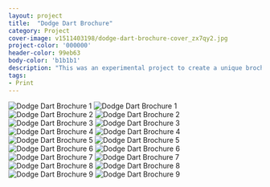 ```yaml
---
layout: project
title:  "Dodge Dart Brochure"
category: Project
cover-image: v1511403198/dodge-dart-brochure-cover_zx7qy2.jpg
project-color: '000000'
header-color: 99eb63
body-color: 'b1b1b1'
description: "This was an experimental project to create a unique brochure for a car. I started by going to a car delearship nearby and looking for a car that would catch my eye. The new Dodge Dart stood out to me because I loved the exterior and interior design. I talked with a salesmen and he was kind enough to pull around their best model for me to take some photos of (it was a red one). I wanted to create a brochure that had a keepsake value, but was also practical. So I split it into three parts: the main brochure to show off the features of the car, the parts brochure to show off available packages and model versions, and a jacket to hold them together."
tags:
- Print
---
```

<div class="grid-2_half fade-me">
  <img class="lazyload" alt="Dodge Dart Brochure 1"
  src="https://res.cloudinary.com/iambramer/image/upload/e_blur:600,dpr_auto,f_auto,q_10,w_100/v1512892970/dodge-dart-brochure-1_ggvydm.jpg"
  data-srcset="https://res.cloudinary.com/iambramer/image/upload/dpr_auto,f_auto,q_auto,w_1600/v1512892970/dodge-dart-brochure-1_ggvydm.jpg 1900w,
  https://res.cloudinary.com/iambramer/image/upload/dpr_auto,f_auto,q_auto,w_1200/v1512892970/dodge-dart-brochure-1_ggvydm.jpg 1400w,
  https://res.cloudinary.com/iambramer/image/upload/dpr_auto,f_auto,q_auto,w_800/v1512892970/dodge-dart-brochure-1_ggvydm.jpg 1000w,
  https://res.cloudinary.com/iambramer/image/upload/dpr_auto,f_auto,q_auto,w_400/v1512892970/dodge-dart-brochure-1_ggvydm.jpg 400w">
    <noscript>
    <img alt="Dodge Dart Brochure 1"
      src="https://res.cloudinary.com/iambramer/image/upload/dpr_auto,f_auto,q_auto,w_1600/v1512892970/dodge-dart-brochure-1_ggvydm.jpg"
      srcset="https://res.cloudinary.com/iambramer/image/upload/dpr_auto,f_auto,q_auto,w_1600/v1512892970/dodge-dart-brochure-1_ggvydm.jpg 1900w,
      https://res.cloudinary.com/iambramer/image/upload/dpr_auto,f_auto,q_auto,w_1200/v1512892970/dodge-dart-brochure-1_ggvydm.jpg 1400w,
      https://res.cloudinary.com/iambramer/image/upload/dpr_auto,f_auto,q_auto,w_800/v1512892970/dodge-dart-brochure-1_ggvydm.jpg 1000w,
      https://res.cloudinary.com/iambramer/image/upload/dpr_auto,f_auto,q_auto,w_400/v1512892970/dodge-dart-brochure-1_ggvydm.jpg 400w">
    </noscript>
</div>
<div class="grid-2_half fade-me">
  <img class="lazyload" alt="Dodge Dart Brochure 2"
  src="https://res.cloudinary.com/iambramer/image/upload/e_blur:600,dpr_auto,f_auto,q_10,w_100/v1512892971/dodge-dart-brochure-2_l609dh.jpg"
  data-srcset="https://res.cloudinary.com/iambramer/image/upload/dpr_auto,f_auto,q_auto,w_1600/v1512892971/dodge-dart-brochure-2_l609dh.jpg 1900w,
  https://res.cloudinary.com/iambramer/image/upload/dpr_auto,f_auto,q_auto,w_1200/v1512892971/dodge-dart-brochure-2_l609dh.jpg 1400w,
  https://res.cloudinary.com/iambramer/image/upload/dpr_auto,f_auto,q_auto,w_800/v1512892971/dodge-dart-brochure-2_l609dh.jpg 1000w,
  https://res.cloudinary.com/iambramer/image/upload/dpr_auto,f_auto,q_auto,w_400/v1512892971/dodge-dart-brochure-2_l609dh.jpg 400w">
    <noscript>
    <img alt="Dodge Dart Brochure 2"
      src="https://res.cloudinary.com/iambramer/image/upload/dpr_auto,f_auto,q_auto,w_1600/v1512892971/dodge-dart-brochure-2_l609dh.jpg"
      srcset="https://res.cloudinary.com/iambramer/image/upload/dpr_auto,f_auto,q_auto,w_1600/v1512892971/dodge-dart-brochure-2_l609dh.jpg 1900w,
      https://res.cloudinary.com/iambramer/image/upload/dpr_auto,f_auto,q_auto,w_1200/v1512892971/dodge-dart-brochure-2_l609dh.jpg 1400w,
      https://res.cloudinary.com/iambramer/image/upload/dpr_auto,f_auto,q_auto,w_800/v1512892971/dodge-dart-brochure-2_l609dh.jpg 1000w,
      https://res.cloudinary.com/iambramer/image/upload/dpr_auto,f_auto,q_auto,w_400/v1512892971/dodge-dart-brochure-2_l609dh.jpg 400w">
    </noscript>
</div>


<div class="grid-2_half fade-me">
  <img class="lazyload" alt="Dodge Dart Brochure 3"
  src="https://res.cloudinary.com/iambramer/image/upload/e_blur:600,dpr_auto,f_auto,q_10,w_100/v1512892971/dodge-dart-brochure-3_bv227y.jpg"
  data-srcset="https://res.cloudinary.com/iambramer/image/upload/dpr_auto,f_auto,q_auto,w_1600/v1512892971/dodge-dart-brochure-3_bv227y.jpg 1900w,
  https://res.cloudinary.com/iambramer/image/upload/dpr_auto,f_auto,q_auto,w_1200/v1512892971/dodge-dart-brochure-3_bv227y.jpg 1400w,
  https://res.cloudinary.com/iambramer/image/upload/dpr_auto,f_auto,q_auto,w_800/v1512892971/dodge-dart-brochure-3_bv227y.jpg 1000w,
  https://res.cloudinary.com/iambramer/image/upload/dpr_auto,f_auto,q_auto,w_400/v1512892971/dodge-dart-brochure-3_bv227y.jpg 400w">
    <noscript>
    <img alt="Dodge Dart Brochure 3"
      src="https://res.cloudinary.com/iambramer/image/upload/dpr_auto,f_auto,q_auto,w_1600/v1512892971/dodge-dart-brochure-3_bv227y.jpg"
      srcset="https://res.cloudinary.com/iambramer/image/upload/dpr_auto,f_auto,q_auto,w_1600/v1512892971/dodge-dart-brochure-3_bv227y.jpg 1900w,
      https://res.cloudinary.com/iambramer/image/upload/dpr_auto,f_auto,q_auto,w_1200/v1512892971/dodge-dart-brochure-3_bv227y.jpg 1400w,
      https://res.cloudinary.com/iambramer/image/upload/dpr_auto,f_auto,q_auto,w_800/v1512892971/dodge-dart-brochure-3_bv227y.jpg 1000w,
      https://res.cloudinary.com/iambramer/image/upload/dpr_auto,f_auto,q_auto,w_400/v1512892971/dodge-dart-brochure-3_bv227y.jpg 400w">
    </noscript>
</div>
<div class="grid-2_half fade-me">
  <img class="lazyload" alt="Dodge Dart Brochure 4"
  src="https://res.cloudinary.com/iambramer/image/upload/e_blur:600,dpr_auto,f_auto,q_10,w_100/v1512892971/dodge-dart-brochure-4_qeia2f.jpg"
  data-srcset="https://res.cloudinary.com/iambramer/image/upload/dpr_auto,f_auto,q_auto,w_1600/v1512892971/dodge-dart-brochure-4_qeia2f.jpg 1900w,
  https://res.cloudinary.com/iambramer/image/upload/dpr_auto,f_auto,q_auto,w_1200/v1512892971/dodge-dart-brochure-4_qeia2f.jpg 1400w,
  https://res.cloudinary.com/iambramer/image/upload/dpr_auto,f_auto,q_auto,w_800/v1512892971/dodge-dart-brochure-4_qeia2f.jpg 1000w,
  https://res.cloudinary.com/iambramer/image/upload/dpr_auto,f_auto,q_auto,w_400/v1512892971/dodge-dart-brochure-4_qeia2f.jpg 400w">
    <noscript>
    <img alt="Dodge Dart Brochure 4"
      src="https://res.cloudinary.com/iambramer/image/upload/dpr_auto,f_auto,q_auto,w_1600/v1512892971/dodge-dart-brochure-4_qeia2f.jpg"
      srcset="https://res.cloudinary.com/iambramer/image/upload/dpr_auto,f_auto,q_auto,w_1600/v1512892971/dodge-dart-brochure-4_qeia2f.jpg 1900w,
      https://res.cloudinary.com/iambramer/image/upload/dpr_auto,f_auto,q_auto,w_1200/v1512892971/dodge-dart-brochure-4_qeia2f.jpg 1400w,
      https://res.cloudinary.com/iambramer/image/upload/dpr_auto,f_auto,q_auto,w_800/v1512892971/dodge-dart-brochure-4_qeia2f.jpg 1000w,
      https://res.cloudinary.com/iambramer/image/upload/dpr_auto,f_auto,q_auto,w_400/v1512892971/dodge-dart-brochure-4_qeia2f.jpg 400w">
    </noscript>
</div>


<div class="grid-2_full fade-me">
  <img class="lazyload" alt="Dodge Dart Brochure 5"
  src="https://res.cloudinary.com/iambramer/image/upload/e_blur:600,dpr_auto,f_auto,q_10,w_100/v1512892970/dodge-dart-brochure-7_chfiee.jpg"
  data-srcset="https://res.cloudinary.com/iambramer/image/upload/dpr_auto,f_auto,q_auto,w_1600/v1512892970/dodge-dart-brochure-7_chfiee.jpg 1900w,
  https://res.cloudinary.com/iambramer/image/upload/dpr_auto,f_auto,q_auto,w_1200/v1512892970/dodge-dart-brochure-7_chfiee.jpg 1400w,
  https://res.cloudinary.com/iambramer/image/upload/dpr_auto,f_auto,q_auto,w_800/v1512892970/dodge-dart-brochure-7_chfiee.jpg 1000w,
  https://res.cloudinary.com/iambramer/image/upload/dpr_auto,f_auto,q_auto,w_400/v1512892970/dodge-dart-brochure-7_chfiee.jpg 400w">
    <noscript>
    <img alt="Dodge Dart Brochure 5"
      src="https://res.cloudinary.com/iambramer/image/upload/dpr_auto,f_auto,q_auto,w_1600/v1512892970/dodge-dart-brochure-7_chfiee.jpg"
      srcset="https://res.cloudinary.com/iambramer/image/upload/dpr_auto,f_auto,q_auto,w_1600/v1512892970/dodge-dart-brochure-7_chfiee.jpg 1900w,
      https://res.cloudinary.com/iambramer/image/upload/dpr_auto,f_auto,q_auto,w_1200/v1512892970/dodge-dart-brochure-7_chfiee.jpg 1400w,
      https://res.cloudinary.com/iambramer/image/upload/dpr_auto,f_auto,q_auto,w_800/v1512892970/dodge-dart-brochure-7_chfiee.jpg 1000w,
      https://res.cloudinary.com/iambramer/image/upload/dpr_auto,f_auto,q_auto,w_400/v1512892970/dodge-dart-brochure-7_chfiee.jpg 400w">
    </noscript>
</div>


<div class="grid-2_half fade-me">
  <img class="lazyload" alt="Dodge Dart Brochure 6"
  src="https://res.cloudinary.com/iambramer/image/upload/e_blur:600,dpr_auto,f_auto,q_10,w_100/v1512892970/dodge-dart-brochure-5_whn6cv.jpg"
  data-srcset="https://res.cloudinary.com/iambramer/image/upload/dpr_auto,f_auto,q_auto,w_1600/v1512892970/dodge-dart-brochure-5_whn6cv.jpg 1900w,
  https://res.cloudinary.com/iambramer/image/upload/dpr_auto,f_auto,q_auto,w_1200/v1512892970/dodge-dart-brochure-5_whn6cv.jpg 1400w,
  https://res.cloudinary.com/iambramer/image/upload/dpr_auto,f_auto,q_auto,w_800/v1512892970/dodge-dart-brochure-5_whn6cv.jpg 1000w,
  https://res.cloudinary.com/iambramer/image/upload/dpr_auto,f_auto,q_auto,w_400/v1512892970/dodge-dart-brochure-5_whn6cv.jpg 400w">
    <noscript>
    <img alt="Dodge Dart Brochure 6"
      src="https://res.cloudinary.com/iambramer/image/upload/dpr_auto,f_auto,q_auto,w_1600/v1512892970/dodge-dart-brochure-5_whn6cv.jpg"
      srcset="https://res.cloudinary.com/iambramer/image/upload/dpr_auto,f_auto,q_auto,w_1600/v1512892970/dodge-dart-brochure-5_whn6cv.jpg 1900w,
      https://res.cloudinary.com/iambramer/image/upload/dpr_auto,f_auto,q_auto,w_1200/v1512892970/dodge-dart-brochure-5_whn6cv.jpg 1400w,
      https://res.cloudinary.com/iambramer/image/upload/dpr_auto,f_auto,q_auto,w_800/v1512892970/dodge-dart-brochure-5_whn6cv.jpg 1000w,
      https://res.cloudinary.com/iambramer/image/upload/dpr_auto,f_auto,q_auto,w_400/v1512892970/dodge-dart-brochure-5_whn6cv.jpg 400w">
    </noscript>
</div>
<div class="grid-2_half fade-me">
  <img class="lazyload" alt="Dodge Dart Brochure 7"
  src="https://res.cloudinary.com/iambramer/image/upload/e_blur:600,dpr_auto,f_auto,q_10,w_100/v1512892970/dodge-dart-brochure-6_yh1ga2.jpg"
  data-srcset="https://res.cloudinary.com/iambramer/image/upload/dpr_auto,f_auto,q_auto,w_1600/v1512892970/dodge-dart-brochure-6_yh1ga2.jpg 1900w,
  https://res.cloudinary.com/iambramer/image/upload/dpr_auto,f_auto,q_auto,w_1200/v1512892970/dodge-dart-brochure-6_yh1ga2.jpg 1400w,
  https://res.cloudinary.com/iambramer/image/upload/dpr_auto,f_auto,q_auto,w_800/v1512892970/dodge-dart-brochure-6_yh1ga2.jpg 1000w,
  https://res.cloudinary.com/iambramer/image/upload/dpr_auto,f_auto,q_auto,w_400/v1512892970/dodge-dart-brochure-6_yh1ga2.jpg 400w">
    <noscript>
    <img alt="Dodge Dart Brochure 7"
      src="https://res.cloudinary.com/iambramer/image/upload/dpr_auto,f_auto,q_auto,w_1600/v1512892970/dodge-dart-brochure-6_yh1ga2.jpg"
      srcset="https://res.cloudinary.com/iambramer/image/upload/dpr_auto,f_auto,q_auto,w_1600/v1512892970/dodge-dart-brochure-6_yh1ga2.jpg 1900w,
      https://res.cloudinary.com/iambramer/image/upload/dpr_auto,f_auto,q_auto,w_1200/v1512892970/dodge-dart-brochure-6_yh1ga2.jpg 1400w,
      https://res.cloudinary.com/iambramer/image/upload/dpr_auto,f_auto,q_auto,w_800/v1512892970/dodge-dart-brochure-6_yh1ga2.jpg 1000w,
      https://res.cloudinary.com/iambramer/image/upload/dpr_auto,f_auto,q_auto,w_400/v1512892970/dodge-dart-brochure-6_yh1ga2.jpg 400w">
    </noscript>
</div>


<div class="grid-2_half fade-me">
  <img class="lazyload" alt="Dodge Dart Brochure 8"
  src="https://res.cloudinary.com/iambramer/image/upload/e_blur:600,dpr_auto,f_auto,q_10,w_100/v1512892970/dodge-dart-brochure-8_uj5oc4.jpg"
  data-srcset="https://res.cloudinary.com/iambramer/image/upload/dpr_auto,f_auto,q_auto,w_1600/v1512892970/dodge-dart-brochure-8_uj5oc4.jpg 1900w,
  https://res.cloudinary.com/iambramer/image/upload/dpr_auto,f_auto,q_auto,w_1200/v1512892970/dodge-dart-brochure-8_uj5oc4.jpg 1400w,
  https://res.cloudinary.com/iambramer/image/upload/dpr_auto,f_auto,q_auto,w_800/v1512892970/dodge-dart-brochure-8_uj5oc4.jpg 1000w,
  https://res.cloudinary.com/iambramer/image/upload/dpr_auto,f_auto,q_auto,w_400/v1512892970/dodge-dart-brochure-8_uj5oc4.jpg 400w">
    <noscript>
    <img alt="Dodge Dart Brochure 8"
      src="https://res.cloudinary.com/iambramer/image/upload/dpr_auto,f_auto,q_auto,w_1600/v1512892970/dodge-dart-brochure-8_uj5oc4.jpg"
      srcset="https://res.cloudinary.com/iambramer/image/upload/dpr_auto,f_auto,q_auto,w_1600/v1512892970/dodge-dart-brochure-8_uj5oc4.jpg 1900w,
      https://res.cloudinary.com/iambramer/image/upload/dpr_auto,f_auto,q_auto,w_1200/v1512892970/dodge-dart-brochure-8_uj5oc4.jpg 1400w,
      https://res.cloudinary.com/iambramer/image/upload/dpr_auto,f_auto,q_auto,w_800/v1512892970/dodge-dart-brochure-8_uj5oc4.jpg 1000w,
      https://res.cloudinary.com/iambramer/image/upload/dpr_auto,f_auto,q_auto,w_400/v1512892970/dodge-dart-brochure-8_uj5oc4.jpg 400w">
    </noscript>
</div>
<div class="grid-2_half fade-me">
  <img class="lazyload" alt="Dodge Dart Brochure 9"
  src="https://res.cloudinary.com/iambramer/image/upload/e_blur:600,dpr_auto,f_auto,q_10,w_100/v1512892970/dodge-dart-brochure-9_zhjv6l.jpg"
  data-srcset="https://res.cloudinary.com/iambramer/image/upload/dpr_auto,f_auto,q_auto,w_1600/v1512892970/dodge-dart-brochure-9_zhjv6l.jpg 1900w,
  https://res.cloudinary.com/iambramer/image/upload/dpr_auto,f_auto,q_auto,w_1200/v1512892970/dodge-dart-brochure-9_zhjv6l.jpg 1400w,
  https://res.cloudinary.com/iambramer/image/upload/dpr_auto,f_auto,q_auto,w_800/v1512892970/dodge-dart-brochure-9_zhjv6l.jpg 1000w,
  https://res.cloudinary.com/iambramer/image/upload/dpr_auto,f_auto,q_auto,w_400/v1512892970/dodge-dart-brochure-9_zhjv6l.jpg 400w">
    <noscript>
    <img alt="Dodge Dart Brochure 9"
      src="https://res.cloudinary.com/iambramer/image/upload/dpr_auto,f_auto,q_auto,w_1600/v1512892970/dodge-dart-brochure-9_zhjv6l.jpg"
      srcset="https://res.cloudinary.com/iambramer/image/upload/dpr_auto,f_auto,q_auto,w_1600/v1512892970/dodge-dart-brochure-9_zhjv6l.jpg 1900w,
      https://res.cloudinary.com/iambramer/image/upload/dpr_auto,f_auto,q_auto,w_1200/v1512892970/dodge-dart-brochure-9_zhjv6l.jpg 1400w,
      https://res.cloudinary.com/iambramer/image/upload/dpr_auto,f_auto,q_auto,w_800/v1512892970/dodge-dart-brochure-9_zhjv6l.jpg 1000w,
      https://res.cloudinary.com/iambramer/image/upload/dpr_auto,f_auto,q_auto,w_400/v1512892970/dodge-dart-brochure-9_zhjv6l.jpg 400w">
    </noscript>
</div>
